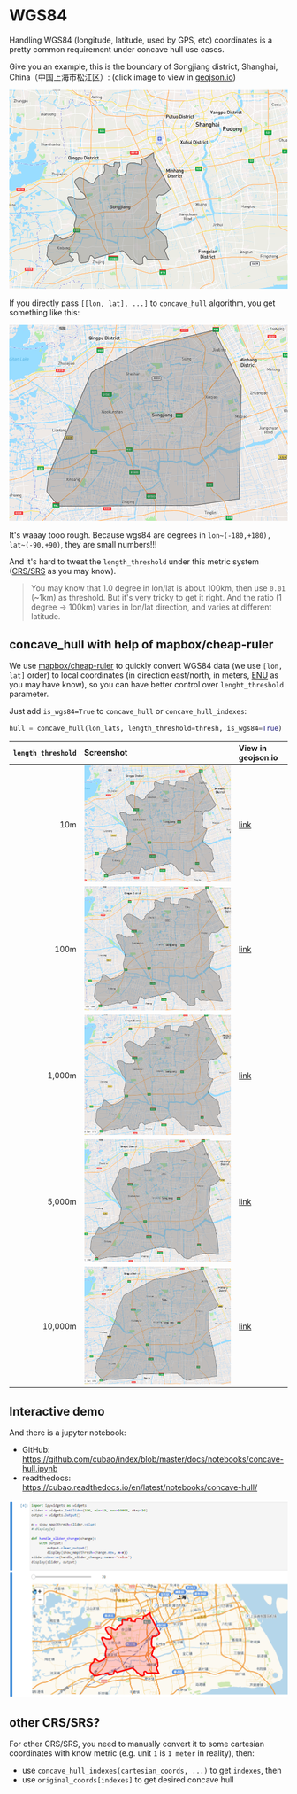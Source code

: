 # WGS84

Handling WGS84 (longitude, latitude, used by GPS, etc) coordinates is a pretty common requirement under concave hull use cases.

Give you an example, this is the boundary of Songjiang district, Shanghai, China（中国上海市松江区）: (click image to view in [geojson.io](https://geojson.io))

[![](data/songjiang.png)](https://geojson.io/#data=data:text/x-url,https%3A%2F%2Fraw.githubusercontent.com%2Fcubao%2Fconcave_hull%2Fmaster%2Fdocs%2Fdata%2Fsongjiang.json)

If you directly pass `[[lon, lat], ...]` to `concave_hull` algorithm, you get something like this:

![](data/thresh_10_xy.png)

It's waaay tooo rough. Because wgs84 are degrees in `lon~(-180,+180), lat~(-90,+90)`, they are small numbers!!!

And it's hard to tweat the `length_threshold` under this metric system ([CRS/SRS](https://en.wikipedia.org/wiki/Spatial_reference_system) as you may know).

>   You may know that 1.0 degree in lon/lat is about 100km, then use `0.01` (~1km) as threshold.
>   But it's very tricky to get it right.
>   And the ratio (1 degree -> 100km) varies in lon/lat direction, and varies at different latitude.

## concave_hull with help of mapbox/cheap-ruler

We use [mapbox/cheap-ruler](https://github.com/mapbox/cheap-ruler) to quickly convert WGS84 data (we use `[lon, lat]` order)
to local coordinates (in direction east/north, in meters, [ENU](https://en.wikipedia.org/wiki/Local_tangent_plane_coordinates) as you may have know), so you can have better control over `lenght_threshold` parameter.

Just add `is_wgs84=True` to `concave_hull` or `concave_hull_indexes`:

```python
hull = concave_hull(lon_lats, length_threshold=thresh, is_wgs84=True)
```

| `length_threshold` | Screenshot | View in geojson.io |
| ---: | :--- | :--- |
| 10m | ![](data/thresh_10_wgs84.png) | [link](https://geojson.io/#data=data:text/x-url,https%3A%2F%2Fraw.githubusercontent.com%2Fcubao%2Fconcave_hull%2Fmaster%2Fdocs%2Fdata%2Fconcave_hull_thresh_10.0_wgs84.json) |
| 100m | ![](data/thresh_100_wgs84.png) | [link](https://geojson.io/#data=data:text/x-url,https%3A%2F%2Fraw.githubusercontent.com%2Fcubao%2Fconcave_hull%2Fmaster%2Fdocs%2Fdata%2Fconcave_hull_thresh_100.0_wgs84.json) |
| 1,000m | ![](data/thresh_1000_wgs84.png) | [link](https://geojson.io/#data=data:text/x-url,https%3A%2F%2Fraw.githubusercontent.com%2Fcubao%2Fconcave_hull%2Fmaster%2Fdocs%2Fdata%2Fconcave_hull_thresh_1000.0_wgs84.json) |
| 5,000m | ![](data/thresh_5000_wgs84.png) | [link](https://geojson.io/#data=data:text/x-url,https%3A%2F%2Fraw.githubusercontent.com%2Fcubao%2Fconcave_hull%2Fmaster%2Fdocs%2Fdata%2Fconcave_hull_thresh_5000.0_wgs84.json) |
| 10,000m | ![](data/thresh_10000_wgs84.png) | [link](https://geojson.io/#data=data:text/x-url,https%3A%2F%2Fraw.githubusercontent.com%2Fcubao%2Fconcave_hull%2Fmaster%2Fdocs%2Fdata%2Fconcave_hull_thresh_10000.0_wgs84.json) |

## Interactive demo

And there is a jupyter notebook:

-   GitHub: <https://github.com/cubao/index/blob/master/docs/notebooks/concave-hull.ipynb>
-   readthedocs: <https://cubao.readthedocs.io/en/latest/notebooks/concave-hull/>

![](concave-hull.gif)

## other CRS/SRS?

For other CRS/SRS, you need to manually convert it to some cartesian coordinates
with know metric (e.g. unit `1` is `1 meter` in reality), then:

-   use `concave_hull_indexes(cartesian_coords, ...)` to get `indexes`, then
-   use `original_coords[indexes]` to get desired concave hull

